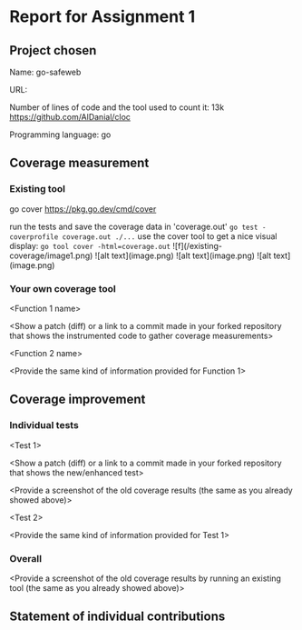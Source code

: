 # Report for Assignment 1

## Project chosen

Name: go-safeweb

URL: [<TODO>](https://github.com/google/go-safeweb)

Number of lines of code and the tool used to count it: 13k https://github.com/AlDanial/cloc

Programming language: go

## Coverage measurement

### Existing tool

go cover
https://pkg.go.dev/cmd/cover

<Show the coverage results provided by the existing tool with a screenshot>
run the tests and save the coverage data in 'coverage.out'
<code>go test -coverprofile coverage.out ./...</code>
use the cover tool to get a nice visual display:
<code>go tool cover -html=coverage.out</code>
![f](/existing-coverage/image1.png)
![alt text](image.png)
![alt text](image.png)
![alt text](image.png)

### Your own coverage tool

<The following is supposed to be repeated for each group member>

<Group member name>

<Function 1 name>

<Show a patch (diff) or a link to a commit made in your forked repository that shows the instrumented code to gather coverage measurements>

<Provide a screenshot of the coverage results output by the instrumentation>

<Function 2 name>

<Provide the same kind of information provided for Function 1>

## Coverage improvement

### Individual tests

<The following is supposed to be repeated for each group member>

<Group member name>

<Test 1>

<Show a patch (diff) or a link to a commit made in your forked repository that shows the new/enhanced test>

<Provide a screenshot of the old coverage results (the same as you already showed above)>

<Provide a screenshot of the new coverage results>

<State the coverage improvement with a number and elaborate on why the coverage is improved>

<Test 2>

<Provide the same kind of information provided for Test 1>

### Overall

<Provide a screenshot of the old coverage results by running an existing tool (the same as you already showed above)>

<Provide a screenshot of the new coverage results by running the existing tool using all test modifications made by the group>

## Statement of individual contributions

<Write what each group member did>
